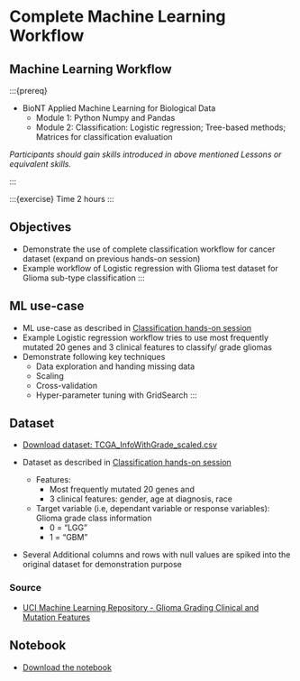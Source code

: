 # Complete Machine Learning Workflow

## Machine Learning Workflow

:::{prereq}

* BioNT Applied Machine Learning for Biological Data
  * Module 1: Python Numpy and Pandas
  * Module 2: Classification: Logistic regression; Tree-based methods; Matrices for classification evaluation 

*Participants should gain skills introduced in above mentioned Lessons or equivalent skills.*

:::

:::{exercise} Time
2 hours
:::

## Objectives

* Demonstrate the use of complete classification workflow for cancer dataset (expand on previous hands-on session)
* Example workflow of Logistic regression with Glioma test dataset for Glioma sub-type classification
:::

## ML use-case

* ML use-case as described in [Classification hands-on session](2.Logistic_regression.md)
* Example Logistic regression workflow tries to use most frequently mutated 20 genes and 3 clinical features to classify/ grade gliomas
* Demonstrate following key techniques
  * Data exploration and handing missing data
  * Scaling
  * Cross-validation
  * Hyper-parameter tuning with GridSearch
:::

## Dataset

* [Download dataset: TCGA_InfoWithGrade_scaled.csv](test_data/logistic_reg/TCGA_InfoWithGrade.csv)


* Dataset as described in [Classification hands-on session](2.Logistic_regression.md)
  * Features:
    * Most frequently mutated 20 genes and
    * 3 clinical features: gender, age at diagnosis, race
  * Target variable (i.e, dependant variable or response variables): Glioma grade class information
    * 0 = “LGG”
    * 1 = “GBM”
* Several Additional columns and rows with null values are spiked into the original dataset for demonstration purpose

### Source

* [UCI Machine Learning Repository - Glioma Grading Clinical and Mutation Features](https://archive.ics.uci.edu/dataset/759/glioma+grading+clinical+and+mutation+features+dataset)

## Notebook

* [Download the notebook](https://github.com/NAICNO/BioNT_Module2_handson/blob/main/content/3.Notebook_ML_workflow.ipynb)
